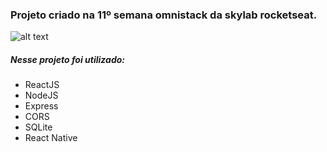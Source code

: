### Projeto criado na 11º semana omnistack da skylab rocketseat.

 ![alt text](https://github.com/AntonioNarcilio/semana-omnistack-11-be-the-hero/blob/master/screenshoot/1-BeTheHero_Login.png "Tela login")

##### Nesse projeto foi utilizado:

 * ReactJS
 * NodeJS
 * Express
 * CORS
 * SQLite
 * React Native
 
